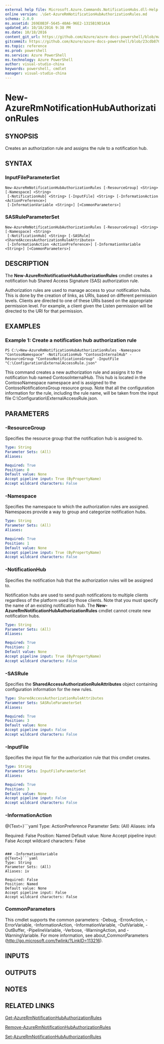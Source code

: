 ```yaml
---
external help file: Microsoft.Azure.Commands.NotificationHubs.dll-Help.xml
online version: .\Get-AzureRmNotificationHubAuthorizationRules.md
schema: 2.0.0
ms.assetid: 269E0B3F-5645-40A6-96E2-1315B19D1A1A
updated_at: 10/18/2016 9:38 PM
ms.date: 10/18/2016
content_git_url: https://github.com/Azure/azure-docs-powershell/blob/master/azureps-cmdlets-docs/ResourceManager/AzureRM.NotificationHubs/v1.0.12/New-AzureRmNotificationHubAuthorizationRules.md
gitcommit: https://github.com/Azure/azure-docs-powershell/blob/23cdb8705d4ab9807c0e21b238f3b134a7d49c7d/azureps-cmdlets-docs/ResourceManager/AzureRM.NotificationHubs/v1.0.12/New-AzureRmNotificationHubAuthorizationRules.md
ms.topic: reference
ms.prod: powershell
ms.service: Azure PowerShell
ms.technology: Azure PowerShell
author: visual-studio-china
keywords: powershell, cmdlet
manager: visual-studio-china
---
```


# New-AzureRmNotificationHubAuthorizationRules

## SYNOPSIS
Creates an authorization rule and assigns the rule to a notification hub.

## SYNTAX

### InputFileParameterSet
```
New-AzureRmNotificationHubAuthorizationRules [-ResourceGroup] <String> [-Namespace] <String>
 [-NotificationHub] <String> [-InputFile] <String> [-InformationAction <ActionPreference>]
 [-InformationVariable <String>] [<CommonParameters>]
```

### SASRuleParameterSet
```
New-AzureRmNotificationHubAuthorizationRules [-ResourceGroup] <String> [-Namespace] <String>
 [-NotificationHub] <String> [-SASRule] <SharedAccessAuthorizationRuleAttributes>
 [-InformationAction <ActionPreference>] [-InformationVariable <String>] [<CommonParameters>]
```

## DESCRIPTION
The **New-AzureRmNotificationHubAuthorizationRules** cmdlet creates a notification hub Shared Access Signature (SAS) authorization rule.

Authorization rules are used to manage access to your notification hubs.
This is done by the creation of links, as URIs, based on different permission levels.
Clients are directed to one of these URIs based on the appropriate permission level.
For example, a client given the Listen permission will be directed to the URI for that permission.

## EXAMPLES

### Example 1: Create a notification hub authorization rule
```
PS C:\>New-AzureRmNotificationHubAuthorizationRules -Namespace "ContosoNamespace" -NotificationHub "ContosoInternalHub" -ResourceGroup "ContosoNotificationsGroup" -InputFile "C:\Configuration\ExternalAccessRule.json"
```

This command creates a new authorization rule and assigns it to the notification hub named ContosoInternalHub.
This hub is located in the ContosoNamespace namespace and is assigned to the ContosoNotificationsGroup resource group.
Note that all the configuration information for the rule, including the rule name, will be taken from the input file C:\Configuration\ExternalAccessRule.json.

## PARAMETERS

### -ResourceGroup
Specifies the resource group that the notification hub is assigned to.

```yaml
Type: String
Parameter Sets: (All)
Aliases: 

Required: True
Position: 0
Default value: None
Accept pipeline input: True (ByPropertyName)
Accept wildcard characters: False
```

### -Namespace
Specifies the namespace to which the authorization rules are assigned.
Namespaces provide a way to group and categorize notification hubs.

```yaml
Type: String
Parameter Sets: (All)
Aliases: 

Required: True
Position: 1
Default value: None
Accept pipeline input: True (ByPropertyName)
Accept wildcard characters: False
```

### -NotificationHub
Specifies the notification hub that the authorization rules will be assigned to.

Notification hubs are used to send push notifications to multiple clients regardless of the platform used by those clients.
Note that you must specify the name of an existing notification hub.
The **New-AzureRmNotificationHubAuthorizationRules** cmdlet cannot create new notification hubs.

```yaml
Type: String
Parameter Sets: (All)
Aliases: 

Required: True
Position: 2
Default value: None
Accept pipeline input: True (ByPropertyName)
Accept wildcard characters: False
```

### -SASRule
Specifies the **SharedAccessAuthorizationRuleAttributes** object containing configuration information for the new rules.

```yaml
Type: SharedAccessAuthorizationRuleAttributes
Parameter Sets: SASRuleParameterSet
Aliases: 

Required: True
Position: 3
Default value: None
Accept pipeline input: False
Accept wildcard characters: False
```

### -InputFile
Specifies the input file for the authorization rule that this cmdlet creates.

```yaml
Type: String
Parameter Sets: InputFileParameterSet
Aliases: 

Required: True
Position: 3
Default value: None
Accept pipeline input: False
Accept wildcard characters: False
```

### -InformationAction
@{Text=}```yaml
Type: ActionPreference
Parameter Sets: (All)
Aliases: infa

Required: False
Position: Named
Default value: None
Accept pipeline input: False
Accept wildcard characters: False
```

### -InformationVariable
@{Text=}```yaml
Type: String
Parameter Sets: (All)
Aliases: iv

Required: False
Position: Named
Default value: None
Accept pipeline input: False
Accept wildcard characters: False
```

### CommonParameters
This cmdlet supports the common parameters: -Debug, -ErrorAction, -ErrorVariable, -InformationAction, -InformationVariable, -OutVariable, -OutBuffer, -PipelineVariable, -Verbose, -WarningAction, and -WarningVariable. For more information, see about_CommonParameters (http://go.microsoft.com/fwlink/?LinkID=113216).

## INPUTS

## OUTPUTS

## NOTES

## RELATED LINKS

[Get-AzureRmNotificationHubAuthorizationRules](.\Get-AzureRmNotificationHubAuthorizationRules.md)

[Remove-AzureRmNotificationHubAuthorizationRules](.\Remove-AzureRmNotificationHubAuthorizationRules.md)

[Set-AzureRmNotificationHubAuthorizationRules](.\Set-AzureRmNotificationHubAuthorizationRules.md)


